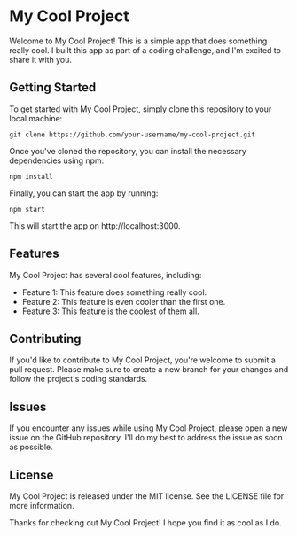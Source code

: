# My Cool Project

Welcome to My Cool Project! This is a simple app that does something really cool. I built this app as part of a coding challenge, and I'm excited to share it with you.

## Getting Started

To get started with My Cool Project, simply clone this repository to your local machine:

```
git clone https://github.com/your-username/my-cool-project.git
```

Once you've cloned the repository, you can install the necessary dependencies using npm:

```
npm install
```

Finally, you can start the app by running:

```
npm start
```

This will start the app on http://localhost:3000.

## Features

My Cool Project has several cool features, including:

- Feature 1: This feature does something really cool.
- Feature 2: This feature is even cooler than the first one.
- Feature 3: This feature is the coolest of them all.

## Contributing

If you'd like to contribute to My Cool Project, you're welcome to submit a pull request. Please make sure to create a new branch for your changes and follow the project's coding standards.

## Issues

If you encounter any issues while using My Cool Project, please open a new issue on the GitHub repository. I'll do my best to address the issue as soon as possible.

## License

My Cool Project is released under the MIT license. See the LICENSE file for more information.

Thanks for checking out My Cool Project! I hope you find it as cool as I do.
